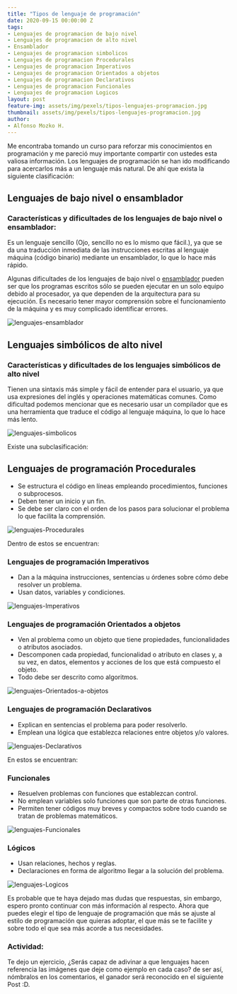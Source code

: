```yaml
---
title: "Tipos de lenguaje de programación"
date: 2020-09-15 00:00:00 Z
tags:
- Lenguajes de programacion de bajo nivel
- Lenguajes de programacion de alto nivel
- Ensamblador 
- Lenguajes de programacion simbolicos 
- Lenguajes de programacion Procedurales
- Lenguajes de programacion Imperativos
- Lenguajes de programacion Orientados a objetos
- Lenguajes de programacion Declarativos
- Lenguajes de programacion Funcionales
- Lenguajes de programacion Logicos
layout: post
feature-img: assets/img/pexels/tipos-lenguajes-programacion.jpg
thumbnail: assets/img/pexels/tipos-lenguajes-programacion.jpg
author:
- Alfonso Mozko H.
---
```


Me encontraba tomando un curso para reforzar mis conocimientos en programación y me pareció muy importante compartir con ustedes esta valiosa información. Los lenguajes de programación se han ido modificando para acercarlos más a un lenguaje más natural. De ahí que exista la siguiente clasificación:

## Lenguajes de bajo nivel o ensamblador

### Características y dificultades de los lenguajes de bajo nivel o ensamblador:

Es un lenguaje sencillo (Ojo, sencillo no es lo mismo que fácil.), ya que se da una traducción inmediata de las instrucciones escritas al lenguaje máquina (código binario) mediante un ensamblador, lo que lo hace más rápido.

Algunas dificultades de los lenguajes de bajo nivel o [ensamblador](https://es.wikipedia.org/wiki/Lenguaje_ensamblador) pueden ser que los programas escritos sólo se pueden ejecutar en un solo equipo debido al procesador, ya que dependen de la arquitectura para su ejecución. Es necesario tener mayor comprensión sobre el funcionamiento de la máquina y es muy complicado identificar errores.

![lenguajes-ensamblador](https://i.ibb.co/Wkd86pJ/lenguajes-ensamblador-alfonsomozko.png)

## Lenguajes simbólicos de alto nivel

### Características y dificultades de los lenguajes simbólicos de alto nivel

Tienen una sintaxis más simple y fácil de entender para el usuario, ya que usa expresiones del inglés y operaciones matemáticas comunes. Como dificultad podemos mencionar que es necesario usar un compilador que es una herramienta que traduce el código al lenguaje máquina, lo que lo hace más lento.

![lenguajes-simbolicos](https://i.ibb.co/G2V8Qqd/lenguajes-simbolicos-de-alto-nivel-alfonsomozko.png)

Existe una subclasificación:

## Lenguajes de programación Procedurales

- Se estructura el código en líneas empleando procedimientos, funciones o subprocesos.
- Deben tener un inicio y un fin.
- Se debe ser claro con el orden de los pasos para solucionar el problema lo que facilita la comprensión.

![lenguajes-Procedurales](https://i.ibb.co/G2V8Qqd/https://i.ibb.co/yB46ntw/lenguajes-Procedurales-alfonsomozko.png)

Dentro de estos se encuentran:

### Lenguajes de programación Imperativos

- Dan a la máquina instrucciones, sentencias u órdenes sobre cómo debe resolver un problema.
- Usan datos, variables y condiciones.

![lenguajes-Imperativos](https://i.ibb.co/5Ls4PSH/Lenguajes-Imperativos-alfonsomozkoh.png)

### Lenguajes de programación Orientados a objetos

- Ven al problema como un objeto que tiene propiedades, funcionalidades o atributos asociados.
- Descomponen cada propiedad, funcionalidad o atributo en clases y, a su vez, en datos, elementos y acciones de los que está compuesto el objeto.
- Todo debe ser descrito como algoritmos.

![lenguajes-Orientados-a-objetos](https://i.ibb.co/6v4thK0/Orientados-a-objetos-Alfonsomozko.png)

### Lenguajes de programación Declarativos

- Explican en sentencias el problema para poder resolverlo.
- Emplean una lógica que establezca relaciones entre objetos y/o valores.

![lenguajes-Declarativos](https://i.ibb.co/s2DgdL0/Lenguajes-Declarativos.png)

En estos se encuentran:

### Funcionales

- Resuelven problemas con funciones que establezcan control.
- No emplean variables solo funciones que son parte de otras funciones.
- Permiten tener códigos muy breves y compactos sobre todo cuando se tratan de problemas matemáticos.

![lenguajes-Funcionales](https://i.ibb.co/L82hLhw/Funcionales-alfonsomozko.png)

### Lógicos

- Usan relaciones, hechos y reglas.
- Declaraciones en forma de algoritmo llegar a la solución del problema.

![lenguajes-Logicos](https://i.ibb.co/XYB8X2f/Logicos.png)

Es probable que te haya dejado mas dudas que respuestas, sin embargo, espero pronto continuar con más información al respecto.
Ahora que puedes elegir el tipo de lenguaje de programación que más se ajuste al estilo de programación que quieras adoptar, el que más se te facilite y sobre todo el que sea más acorde a tus necesidades.

### Actividad:

Te dejo un ejercicio, ¿Serás capaz de adivinar a que lenguajes hacen referencia las imágenes que deje como ejemplo en cada caso? de ser así, nómbralos en los comentarios, el ganador será reconocido en el siguiente Post :D.
